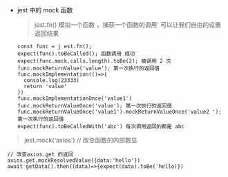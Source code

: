 - jest 中的 mock 函数

  > jest.fn() 模拟一个函数 ，捕获一个函数的调用' 可以让我们自由的设置返回结果

  ```
  const func = j est.fn();
  expect(func).toBeCalled(); 函数调用 成功
  expect(func.mock.calls.length).toBe(2); 被调用 2 次
  func.mockReturnValue('value'); 第一次执行的返回值
  func.mockImplementation(()=>{
    console.log(23333)
    return 'value'
  })
  func.mockImplementationOnce('value1')
  func.mockReturnValueOnce('value'); 第一次执行的返回值
  func.mockReturnValueOnce('value1').mockReturnValueOnce('value2 '); 第一次执行的返回值
  expect(func).toBeCalledWith('abc') 每次调用返回的都是 abc
  ```

> jest.mock('axios') // 改变函数的内部数显

```
// 改变axios.get 的返回
axios.get.mockResolvedValue({data:'hello'})
await getData().then((data)=>{expect(data).toBe('hello)})
```
